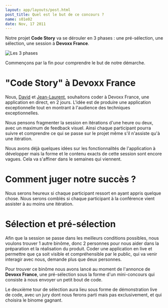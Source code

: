 ```yaml
---
layout: app/layouts/post.html
post_title: Quel est le but de ce concours ?
name: s01e02
date: Nov, 17 2011
---
```


Notre projet **Code Story** va se dérouler en 3 phases : une pré-sélection, une sélection, une session à **Devoxx France**.

![Les 3 phases](/assets/img/blog/schema.png)

Commençons par la fin pour comprendre le but de notre démarche.

# "Code Story" à Devoxx France

Nous, [David](https://plus.google.com/100241047121875700803/about) et [Jean-Laurent](https://plus.google.com/104208514956133087454/about), souhaitons coder à Devoxx France, une application en direct, en 2 jours. L'idée est de produire une application exceptionnelle tout en montrant à l'audience des techniques exceptionnelles. 

Nous pensons fragmenter la session en itérations d'une heure ou deux, avec un maximum de feedback visuel. Ainsi chaque participant pourra suivre et comprendre ce qui se passe sur le projet même s'il n'assiste qu'à une itération.

Nous avons déjà quelques idées sur les fonctionnalités de l'application à développer mais la forme et le contenu exacts de cette session sont encore vagues. Cela va s'affiner dans le semaines qui viennent.

# Comment juger notre succès ?

Nous serons heureux si chaque participant ressort en ayant appris quelque chose.
Nous serons comblés si chaque participant à la conférence vient assister à au moins une itération. 

# Sélection et pré-sélection

Afin que la session se passe dans les meilleurs conditions possibles, nous voulons trouver 1 autre binôme, donc 2 personnes pour nous aider dans la préparation et la réalisation du produit. Coder une application en live et permettre que ça soit visible et compréhensible par le public, qui va venir interagir avec nous, demande plus que deux personnes.

Pour trouver ce binôme nous avons lancé au moment de l'annonce de **Devoxx France**, une pré-sélection sous la forme d'un mini-concours qui consiste à nous envoyer un petit bout de code.

Le deuxième tour de sélection aura lieu sous forme de démonstration live de code, avec un jury dont nous ferons parti mais pas exclusivement, et qui choisira le binome gagnant.